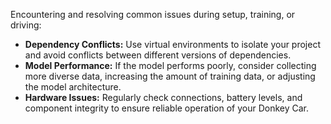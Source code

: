 Encountering and resolving common issues during setup, training, or driving:

- **Dependency Conflicts:** Use virtual environments to isolate your project and avoid conflicts between different versions of dependencies.
- **Model Performance:** If the model performs poorly, consider collecting more diverse data, increasing the amount of training data, or adjusting the model architecture.
- **Hardware Issues:** Regularly check connections, battery levels, and component integrity to ensure reliable operation of your Donkey Car.